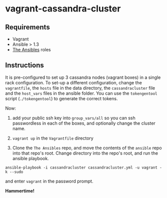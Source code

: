 # vagrant-cassandra-cluster

## Requirements

- Vagrant
- Ansible > 1.3
- [The Ansibles](https://github.com/pjan/the-ansibles) roles


## Instructions

It is pre-configured to set up 3 cassandra nodes (vagrant boxes) in a single rack configuration. To set-up a different configuration, change the `vagrantfile`, the `hosts` file in the data directory, the `cassandracluster` file and the `host_vars` files in the ansible folder. You can use the `tokengentool` script (`./tokengentool`) to generate the correct tokens.

Now:

1. add your public ssh key into `group_vars/all` so you can ssh passwordless in each of the boxes, and optionally change the cluster name.

2. `vagrant up` in the `Vagrantfile` directory

3. Clone the `The Ansibles` repo, and move the contents of the `ansible` repo into that repo's root. Change directory into the repo's root, and run the ansible playbook.

```
ansible-playbook -i cassandracluster cassandracluster.yml -u vagrant -k --sudo
```

and enter `vagrant` in the password prompt.

**Hammertime!**
